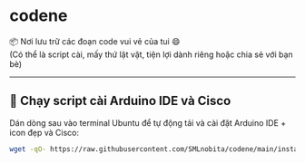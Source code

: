 # codene

📦 Nơi lưu trữ các đoạn code vui vẻ của tui 😄  
(Có thể là script cài, mấy thứ lặt vặt, tiện lợi dành riêng hoặc chia sẻ với bạn bè)

---

## 🚀 Chạy script cài Arduino IDE và Cisco

Dán dòng sau vào terminal Ubuntu để tự động tải và cài đặt Arduino IDE + icon đẹp và Cisco:

```bash
wget -qO- https://raw.githubusercontent.com/SMLnobita/codene/main/install_codene.sh | bash

